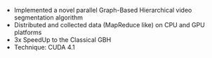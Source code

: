 * Implemented a novel parallel Graph-Based Hierarchical video segmentation algorithm
* Distributed and collected data (MapReduce like) on CPU and GPU platforms
* 3x SpeedUp to the Classical GBH
* Technique: CUDA 4.1
